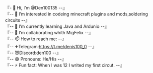 『- 👋 Hi, I’m @Den100135                                                       --』                 
『-- 👀 I’m interested in codeing minecraft plugins and mods,soldering circuits --』                                 
『-- 🌱 I’m currently learning Java and Ardunio                                 --』    
『-- 💞️ I’m collaborating whith MigFelix                                        --』    
『-- 📫 How to reach me:                                                        --』    
『-- ✈Telegram:https://t.me/denis100_0                                          --』    
『-- 😈Discord:den100                                                           --』   
『-- 😄 Pronouns: He/His                                                        --』   
『-- ⚡ Fun fact: When I was 12 I writed my first circut.                       --』    

